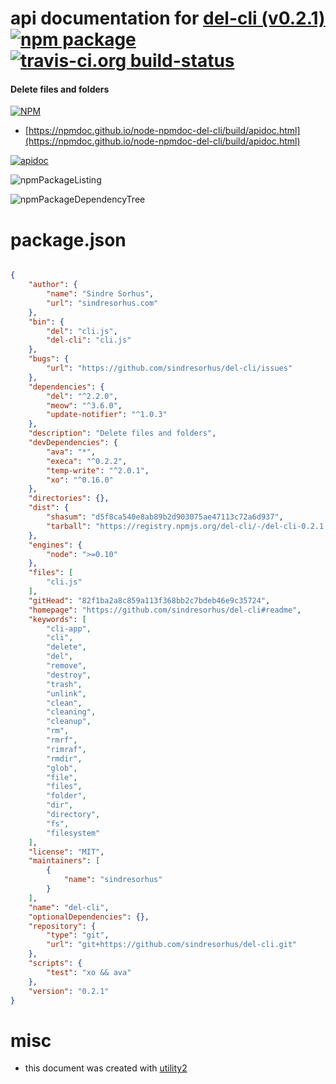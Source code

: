 # api documentation for  [del-cli (v0.2.1)](https://github.com/sindresorhus/del-cli#readme)  [![npm package](https://img.shields.io/npm/v/npmdoc-del-cli.svg?style=flat-square)](https://www.npmjs.org/package/npmdoc-del-cli) [![travis-ci.org build-status](https://api.travis-ci.org/npmdoc/node-npmdoc-del-cli.svg)](https://travis-ci.org/npmdoc/node-npmdoc-del-cli)
#### Delete files and folders

[![NPM](https://nodei.co/npm/del-cli.png?downloads=true&downloadRank=true&stars=true)](https://www.npmjs.com/package/del-cli)

- [https://npmdoc.github.io/node-npmdoc-del-cli/build/apidoc.html](https://npmdoc.github.io/node-npmdoc-del-cli/build/apidoc.html)

[![apidoc](https://npmdoc.github.io/node-npmdoc-del-cli/build/screenCapture.buildCi.browser.%252Ftmp%252Fbuild%252Fapidoc.html.png)](https://npmdoc.github.io/node-npmdoc-del-cli/build/apidoc.html)

![npmPackageListing](https://npmdoc.github.io/node-npmdoc-del-cli/build/screenCapture.npmPackageListing.svg)

![npmPackageDependencyTree](https://npmdoc.github.io/node-npmdoc-del-cli/build/screenCapture.npmPackageDependencyTree.svg)



# package.json

```json

{
    "author": {
        "name": "Sindre Sorhus",
        "url": "sindresorhus.com"
    },
    "bin": {
        "del": "cli.js",
        "del-cli": "cli.js"
    },
    "bugs": {
        "url": "https://github.com/sindresorhus/del-cli/issues"
    },
    "dependencies": {
        "del": "^2.2.0",
        "meow": "^3.6.0",
        "update-notifier": "^1.0.3"
    },
    "description": "Delete files and folders",
    "devDependencies": {
        "ava": "*",
        "execa": "^0.2.2",
        "temp-write": "^2.0.1",
        "xo": "^0.16.0"
    },
    "directories": {},
    "dist": {
        "shasum": "d5f8ca540e8ab89b2d903075ae47113c72a6d937",
        "tarball": "https://registry.npmjs.org/del-cli/-/del-cli-0.2.1.tgz"
    },
    "engines": {
        "node": ">=0.10"
    },
    "files": [
        "cli.js"
    ],
    "gitHead": "82f1ba2a8c859a113f368bb2c7bdeb46e9c35724",
    "homepage": "https://github.com/sindresorhus/del-cli#readme",
    "keywords": [
        "cli-app",
        "cli",
        "delete",
        "del",
        "remove",
        "destroy",
        "trash",
        "unlink",
        "clean",
        "cleaning",
        "cleanup",
        "rm",
        "rmrf",
        "rimraf",
        "rmdir",
        "glob",
        "file",
        "files",
        "folder",
        "dir",
        "directory",
        "fs",
        "filesystem"
    ],
    "license": "MIT",
    "maintainers": [
        {
            "name": "sindresorhus"
        }
    ],
    "name": "del-cli",
    "optionalDependencies": {},
    "repository": {
        "type": "git",
        "url": "git+https://github.com/sindresorhus/del-cli.git"
    },
    "scripts": {
        "test": "xo && ava"
    },
    "version": "0.2.1"
}
```



# misc
- this document was created with [utility2](https://github.com/kaizhu256/node-utility2)
